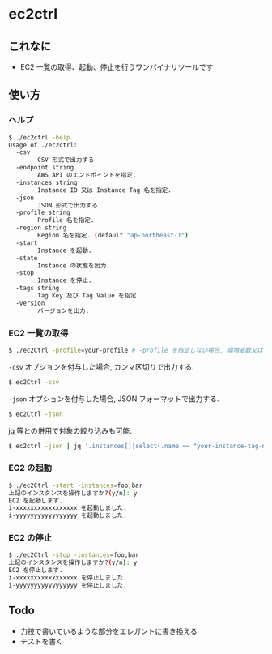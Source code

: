 # ec2ctrl

## これなに

* EC2 一覧の取得、起動、停止を行うワンバイナリツールです

## 使い方

### ヘルプ

```sh
$ ./ec2ctrl -help
Usage of ./ec2ctrl:
  -csv
        CSV 形式で出力する
  -endpoint string
        AWS API のエンドポイントを指定.
  -instances string
        Instance ID 又は Instance Tag 名を指定.
  -json
        JSON 形式で出力する
  -profile string
        Profile 名を指定.
  -region string
        Region 名を指定. (default "ap-northeast-1")
  -start
        Instance を起動.
  -state
        Instance の状態を出力.
  -stop
        Instance を停止.
  -tags string
        Tag Key 及び Tag Value を指定.
  -version
        バージョンを出力.
```

### EC2 一覧の取得

```sh
$ ./ec2Ctrl -profile=your-profile # -profile を指定しない場合, 環境変数又は default のプロファイルを読み込む
```

`-csv` オプションを付与した場合, カンマ区切りで出力する.

```sh
$ ec2Ctrl -csv
```

`-json` オプションを付与した場合, JSON フォーマットで出力する.

```sh
$ ec2Ctrl -json
```

[jq](https://stedolan.github.io/jq/) 等との併用で対象の絞り込みも可能.

```sh
$ ec2ctrl -json | jq '.instances[]|select(.name == "your-instance-tag-name")'
```

### EC2 の起動

```sh
$ ./ec2Ctrl -start -instances=foo,bar
上記のインスタンスを操作しますか?(y/n): y
EC2 を起動します.
i-xxxxxxxxxxxxxxxxx を起動しました.
i-yyyyyyyyyyyyyyyyy を起動しました.
```

### EC2 の停止

```sh
$ ./ec2Ctrl -stop -instances=foo,bar
上記のインスタンスを操作しますか?(y/n): y
EC2 を停止します.
i-xxxxxxxxxxxxxxxxx を停止しました.
i-yyyyyyyyyyyyyyyyy を停止しました.
```

## Todo

* 力技で書いているような部分をエレガントに書き換える
* テストを書く